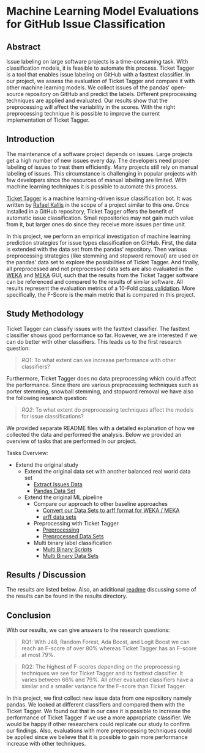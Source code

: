 # Machine Learning Model Evaluations for GitHub Issue Classification

## Abstract
Issue labeling on large software projects is a time-consuming task. With classification models, it is feasible to automate this process. Ticket Tagger is a tool that enables issue labeling on GitHub with a fasttext classifier. In our project, we assess the evaluation of Ticket Tagger and compare it with other machine learning models. We collect issues of the pandas' open-source repository on GitHub and predict the labels. Different preprocessing techniques are applied and evaluated. Our results show that the preprocessing will affect the variability in the scores. With the right preprocessing technique it is possible to improve the current implementation of Ticket Tagger.

## Introduction
The maintenance of a software project depends on issues. Large projects get a high number of new issues every day. The developers need proper labeling of issues to treat them efficiently. Many projects still rely on manual labeling of issues. This circumstance is challenging in popular projects with few developers since the resources of manual labeling are limited. With machine learning techniques it is possible to automate this process. 

[Ticket Tagger](https://github.com/rafaelkallis/ticket-tagger/tree/master/src) is a machine learning-driven issue classification bot. It was written by [Rafael Kallis](https://github.com/rafaelkallis) in the scope of a project similar to this one. Once installed in a GitHub repository, Ticket Tagger offers the benefit of automatic issue classification. Small repositories may not gain much value from it, but larger ones do since they receive more issues per time unit.

In this project, we perform an empirical investigation of machine learning prediction strategies for issue types classification on GitHub. First, the data is extended with the data set from the pandas' repository. Then various preprocessing strategies (like stemming and stopword removal) are used on the pandas' data set to explore the possibilities of Ticket Tagger. And finally, all preprocessed and not preprocessed data sets are also evaluated in the [WEKA](https://www.cs.waikato.ac.nz/ml/weka/) and [MEKA](https://waikato.github.io/meka/) GUI, such that the results from the Ticket Tagger software can be referenced and compared to the results of similar software. All results represent the evaluation metrics 
of a 10-Fold [cross validation](https://en.wikipedia.org/wiki/Cross-validation_(statistics)). More specifically, the F-Score is the main metric that is compared in this project.

## Study Methodology
Ticket Tagger can classify issues with the fasttext classifier. The fasttext classifier shows good performance so far. However, we are interested if we can do better with other classifiers. This leads us to the first research question:
>*RQ1*: To what extent can we increase performance with other classifiers?

Furthermore, Ticket Tagger does no data preprocessing which could affect the performance. Since there are various preprocessing techniques such as porter stemming, snowball stemming, and stopword removal we have also the following research question:
>*RQ2*: To what extent do preprocessing techniques affect the models for issue classifications?

We provided separate README files with a detailed explanation of how we collected the data and performed the analysis. Below we provided an overview of tasks that are performed in our project.

Tasks Overview:

* Extend the original study
    * Extend the original data set with another balanced real world data set
        * [Extract Issues Data](./scripts/README.md)
        * [Pandas Data Set](./datasets/README.md)
    * Extend the original ML pipeline
        * Compare our approach to other baseline approaches
            * [Convert our Data Sets to arff format for WEKA / MEKA](./scripts/README.md)
            * [arff data sets](./datasets/README.md)
        * Preprocessing with Ticket Tagger
            * [Preprocessing](./scripts/README.md)
            * [Preprocessed Data Sets](./datasets/README.md)
        * Multi binary label classification
            * [Multi Binary Scripts](./scripts/README.md)
            * [Multi Binary Data Sets](./datasets/README.md)


## Results / Discussion
The results are listed below. Also, an additional [readme](../results/README.md) discussing some of the results can
be found in the results directory.


## Conclusion
With our results, we can give answers to the research questions:
>RQ1: With J48, Random Forest, Ada Boost, and Logit Boost we can reach an F-score of over 80% whereas Ticket Tagger has an F-score at most 79%.

>RQ2: The highest of F-scores depending on the preprocessing techniques we see for Ticket Tagger and its fasttext classifier. It varies between 66% and 79%. All other evaluated classifiers have a similar and a smaller variance for the F-score than Ticket Tagger.

In this project, we first collect new issue data from one repository namely pandas. We looked at different classifiers and compared them with the Ticket Tagger. We found out that in our case it is possible to increase the performance of Ticket Tagger if we use a more appropriate classifier. We would be happy if other researchers could replicate our study to confirm our findings. Also, evaluations with more preprocessing techniques could be applied since we believe that it is possible to gain more performance increase with other techniques.
